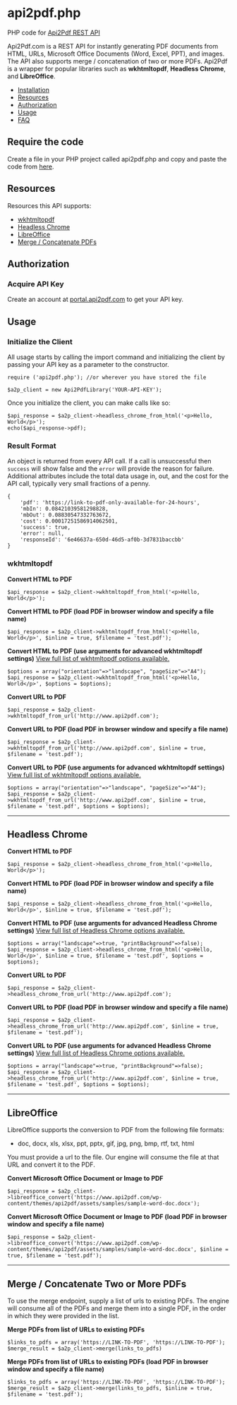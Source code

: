 # api2pdf.php
PHP code for [Api2Pdf REST API](https://www.api2pdf.com/documentation) 

Api2Pdf.com is a REST API for instantly generating PDF documents from HTML, URLs, Microsoft Office Documents (Word, Excel, PPT), and images. The API also supports merge / concatenation of two or more PDFs. Api2Pdf is a wrapper for popular libraries such as **wkhtmltopdf**, **Headless Chrome**, and **LibreOffice**.

- [Installation](#installation)
- [Resources](#resources)
- [Authorization](#authorization)
- [Usage](#usage)
- [FAQ](https://www.api2pdf.com/faq)


## <a name="installation"></a>Require the code

Create a file in your PHP project called api2pdf.php and copy and paste the code from [here](https://github.com/Api2Pdf/api2pdf.php/blob/master/api2pdf.php).

## <a name="resources"></a>Resources

Resources this API supports:

- [wkhtmltopdf](#wkhtmltopdf)
- [Headless Chrome](#chrome)
- [LibreOffice](#libreoffice)
- [Merge / Concatenate PDFs](#merge)

## <a name="authorization"></a>Authorization

### Acquire API Key

Create an account at [portal.api2pdf.com](https://portal.api2pdf.com/register) to get your API key.
    
## <a name="#usage"></a>Usage

### Initialize the Client

All usage starts by calling the import command and initializing the client by passing your API key as a parameter to the constructor.

    require ('api2pdf.php'); //or wherever you have stored the file
    
    $a2p_client = new Api2PdfLibrary('YOUR-API-KEY');

Once you initialize the client, you can make calls like so:

    $api_response = $a2p_client->headless_chrome_from_html('<p>Hello, World</p>');
    echo($api_response->pdf);
    
### Result Format

An object is returned from every API call. If a call is unsuccessful then `success` will show false and the `error` will provide the reason for failure. Additional attributes include the total data usage in, out, and the cost for the API call, typically very small fractions of a penny.

    {
	    'pdf': 'https://link-to-pdf-only-available-for-24-hours',
	    'mbIn': 0.08421039581298828,
	    'mbOut': 0.08830547332763672,
	    'cost': 0.00017251586914062501,
	    'success': true,
	    'error': null,
	    'responseId': '6e46637a-650d-46d5-af0b-3d7831baccbb'
    }
    
### <a name="wkhtmltopdf"></a> wkhtmltopdf

**Convert HTML to PDF**

    $api_response = $a2p_client->wkhtmltopdf_from_html('<p>Hello, World</p>');
    
**Convert HTML to PDF (load PDF in browser window and specify a file name)**

    $api_response = $a2p_client->wkhtmltopdf_from_html('<p>Hello, World</p>', $inline = true, $filename = 'test.pdf');
    
**Convert HTML to PDF (use arguments for advanced wkhtmltopdf settings)**
[View full list of wkhtmltopdf options available.](https://www.api2pdf.com/documentation/advanced-options-wkhtmltopdf/)

    $options = array("orientation"=>"landscape", "pageSize"=>"A4");
    $api_response = $a2p_client->wkhtmltopdf_from_html('<p>Hello, World</p>', $options = $options);

**Convert URL to PDF**

    $api_response = $a2p_client->wkhtmltopdf_from_url('http://www.api2pdf.com');
    
**Convert URL to PDF (load PDF in browser window and specify a file name)**

    $api_response = $a2p_client->wkhtmltopdf_from_url('http://www.api2pdf.com', $inline = true, $filename = 'test.pdf');
    
**Convert URL to PDF (use arguments for advanced wkhtmltopdf settings)**
[View full list of wkhtmltopdf options available.](https://www.api2pdf.com/documentation/advanced-options-wkhtmltopdf/)

    $options = array("orientation"=>"landscape", "pageSize"=>"A4");
    $api_response = $a2p_client->wkhtmltopdf_from_url('http://www.api2pdf.com', $inline = true, $filename = 'test.pdf', $options = $options);


---

## <a name="chrome"></a>Headless Chrome

**Convert HTML to PDF**

    $api_response = $a2p_client->headless_chrome_from_html('<p>Hello, World</p>');
    
**Convert HTML to PDF (load PDF in browser window and specify a file name)**

    $api_response = $a2p_client->headless_chrome_from_html('<p>Hello, World</p>', $inline = true, $filename = 'test.pdf');
    
**Convert HTML to PDF (use arguments for advanced Headless Chrome settings)**
[View full list of Headless Chrome options available.](https://www.api2pdf.com/documentation/advanced-options-headless-chrome/)

    $options = array("landscape"=>true, "printBackground"=>false);
    $api_response = $a2p_client->headless_chrome_from_html('<p>Hello, World</p>', $inline = true, $filename = 'test.pdf', $options = $options);

**Convert URL to PDF**

    $api_response = $a2p_client->headless_chrome_from_url('http://www.api2pdf.com');
    
**Convert URL to PDF (load PDF in browser window and specify a file name)**

    $api_response = $a2p_client->headless_chrome_from_url('http://www.api2pdf.com', $inline = true, $filename = 'test.pdf');
    
**Convert URL to PDF (use arguments for advanced Headless Chrome settings)**
[View full list of Headless Chrome options available.](https://www.api2pdf.com/documentation/advanced-options-headless-chrome/)

    $options = array("landscape"=>true, "printBackground"=>false);
    $api_response = $a2p_client->headless_chrome_from_url('http://www.api2pdf.com', $inline = true, $filename = 'test.pdf', $options = $options);
    
---

## <a name="libreoffice"></a>LibreOffice

LibreOffice supports the conversion to PDF from the following file formats:

- doc, docx, xls, xlsx, ppt, pptx, gif, jpg, png, bmp, rtf, txt, html

You must provide a url to the file. Our engine will consume the file at that URL and convert it to the PDF.

**Convert Microsoft Office Document or Image to PDF**

    $api_response = $a2p_client->libreoffice_convert('https://www.api2pdf.com/wp-content/themes/api2pdf/assets/samples/sample-word-doc.docx');
    
**Convert Microsoft Office Document or Image to PDF (load PDF in browser window and specify a file name)**

    $api_response = $a2p_client->libreoffice_convert('https://www.api2pdf.com/wp-content/themes/api2pdf/assets/samples/sample-word-doc.docx', $inline = true, $filename = 'test.pdf');
    
---
    
## <a name="merge"></a>Merge / Concatenate Two or More PDFs

To use the merge endpoint, supply a list of urls to existing PDFs. The engine will consume all of the PDFs and merge them into a single PDF, in the order in which they were provided in the list.

**Merge PDFs from list of URLs to existing PDFs**

    $links_to_pdfs = array('https://LINK-TO-PDF', 'https://LINK-TO-PDF');
    $merge_result = $a2p_client->merge(links_to_pdfs)

**Merge PDFs from list of URLs to existing PDFs (load PDF in browser window and specify a file name)**

    $links_to_pdfs = array('https://LINK-TO-PDF', 'https://LINK-TO-PDF');
    $merge_result = $a2p_client->merge(links_to_pdfs, $inline = true, $filename = 'test.pdf');
    
